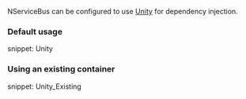 NServiceBus can be configured to use [Unity](https://github.com/unitycontainer/unity) for dependency injection.


### Default usage

snippet: Unity


### Using an existing container

snippet: Unity_Existing
